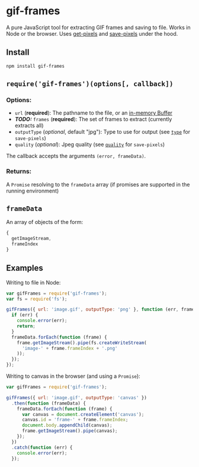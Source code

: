# gif-frames

A pure JavaScript tool for extracting GIF frames and saving to file. Works in Node or the browser. Uses [get-pixels](https://github.com/scijs/get-pixels) and [save-pixels](https://github.com/scijs/save-pixels) under the hood.

## Install

```bash
npm install gif-frames
```

## `require('gif-frames')(options[, callback])`

### Options:

* `url` (**required**): The pathname to the file, or an [in-memory Buffer](http://nodejs.org/api/buffer.html)
* ***TODO:*** `frames` (**required**): The set of frames to extract (currently extracts all)
* `outputType` (*optional*, default "jpg"): Type to use for output (see [`type`](https://github.com/scijs/save-pixels#requiresave-pixelsarray-type-options) for `save-pixels`)
* `quality` (*optional*): Jpeg quality (see [`quality`](https://github.com/scijs/save-pixels#requiresave-pixelsarray-type-options) for `save-pixels`)

The callback accepts the arguments `(error, frameData)`.

### Returns:

A `Promise` resolving to the `frameData` array (if promises are supported in the running environment)

## `frameData`

An array of objects of the form:

```javascript
{
  getImageStream,
  frameIndex
}
```

## Examples

Writing to file in Node:

```javascript
var gifFrames = require('gif-frames');
var fs = require('fs');

gifFrames({ url: 'image.gif', outputType: 'png' }, function (err, frameData) {
  if (err) {
    console.error(err);
    return;
  }
  frameData.forEach(function (frame) {
    frame.getImageStream().pipe(fs.createWriteStream(
      'image-' + frame.frameIndex + '.png'
    ));
  });
});
```

Writing to canvas in the browser (and using a `Promise`):

```javascript
var gifFrames = require('gif-frames');

gifFrames({ url: 'image.gif', outputType: 'canvas' })
  .then(function (frameData) {
    frameData.forEach(function (frame) {
      var canvas = document.createElement('canvas');
      canvas.id = 'frame-' + frame.frameIndex;
      document.body.appendChild(canvas);
      frame.getImageStream().pipe(canvas);
    });
  })
  .catch(function (err) {
    console.error(err);
  });
```
